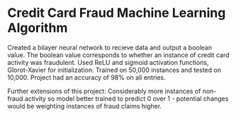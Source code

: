 # Credit Card Fraud Machine Learning Algorithm 

Created a bilayer neural network to recieve data and output a boolean value. The boolean value corresponds to whether an instance of credit card activity was fraudulent. Used ReLU and sigmoid activation functions, Glorot-Xavier for initialization. Trained on 50,000 instances and tested on 10,000. Project had an accuracy of 98% on all entries. 

Further extensions of this project: Considerably more instances of non-fraud activity so model better trained to predict 0 over 1 - potential changes would be weighting instances of fraud claims higher.
